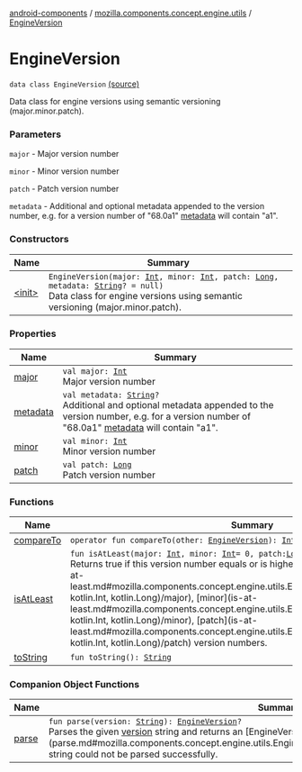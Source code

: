 [android-components](../../index.md) / [mozilla.components.concept.engine.utils](../index.md) / [EngineVersion](./index.md)

# EngineVersion

`data class EngineVersion` [(source)](https://github.com/mozilla-mobile/android-components/blob/master/components/concept/engine/src/main/java/mozilla/components/concept/engine/utils/EngineVersion.kt#L16)

Data class for engine versions using semantic versioning (major.minor.patch).

### Parameters

`major` - Major version number

`minor` - Minor version number

`patch` - Patch version number

`metadata` - Additional and optional metadata appended to the version number, e.g. for a version number of
"68.0a1" [metadata](metadata.md) will contain "a1".

### Constructors

| Name | Summary |
|---|---|
| [&lt;init&gt;](-init-.md) | `EngineVersion(major: `[`Int`](https://kotlinlang.org/api/latest/jvm/stdlib/kotlin/-int/index.html)`, minor: `[`Int`](https://kotlinlang.org/api/latest/jvm/stdlib/kotlin/-int/index.html)`, patch: `[`Long`](https://kotlinlang.org/api/latest/jvm/stdlib/kotlin/-long/index.html)`, metadata: `[`String`](https://kotlinlang.org/api/latest/jvm/stdlib/kotlin/-string/index.html)`? = null)`<br>Data class for engine versions using semantic versioning (major.minor.patch). |

### Properties

| Name | Summary |
|---|---|
| [major](major.md) | `val major: `[`Int`](https://kotlinlang.org/api/latest/jvm/stdlib/kotlin/-int/index.html)<br>Major version number |
| [metadata](metadata.md) | `val metadata: `[`String`](https://kotlinlang.org/api/latest/jvm/stdlib/kotlin/-string/index.html)`?`<br>Additional and optional metadata appended to the version number, e.g. for a version number of "68.0a1" [metadata](metadata.md) will contain "a1". |
| [minor](minor.md) | `val minor: `[`Int`](https://kotlinlang.org/api/latest/jvm/stdlib/kotlin/-int/index.html)<br>Minor version number |
| [patch](patch.md) | `val patch: `[`Long`](https://kotlinlang.org/api/latest/jvm/stdlib/kotlin/-long/index.html)<br>Patch version number |

### Functions

| Name | Summary |
|---|---|
| [compareTo](compare-to.md) | `operator fun compareTo(other: `[`EngineVersion`](./index.md)`): `[`Int`](https://kotlinlang.org/api/latest/jvm/stdlib/kotlin/-int/index.html) |
| [isAtLeast](is-at-least.md) | `fun isAtLeast(major: `[`Int`](https://kotlinlang.org/api/latest/jvm/stdlib/kotlin/-int/index.html)`, minor: `[`Int`](https://kotlinlang.org/api/latest/jvm/stdlib/kotlin/-int/index.html)` = 0, patch: `[`Long`](https://kotlinlang.org/api/latest/jvm/stdlib/kotlin/-long/index.html)` = 0): `[`Boolean`](https://kotlinlang.org/api/latest/jvm/stdlib/kotlin/-boolean/index.html)<br>Returns true if this version number equals or is higher than the provided [major](is-at-least.md#mozilla.components.concept.engine.utils.EngineVersion$isAtLeast(kotlin.Int, kotlin.Int, kotlin.Long)/major), [minor](is-at-least.md#mozilla.components.concept.engine.utils.EngineVersion$isAtLeast(kotlin.Int, kotlin.Int, kotlin.Long)/minor), [patch](is-at-least.md#mozilla.components.concept.engine.utils.EngineVersion$isAtLeast(kotlin.Int, kotlin.Int, kotlin.Long)/patch) version numbers. |
| [toString](to-string.md) | `fun toString(): `[`String`](https://kotlinlang.org/api/latest/jvm/stdlib/kotlin/-string/index.html) |

### Companion Object Functions

| Name | Summary |
|---|---|
| [parse](parse.md) | `fun parse(version: `[`String`](https://kotlinlang.org/api/latest/jvm/stdlib/kotlin/-string/index.html)`): `[`EngineVersion`](./index.md)`?`<br>Parses the given [version](parse.md#mozilla.components.concept.engine.utils.EngineVersion.Companion$parse(kotlin.String)/version) string and returns an [EngineVersion](./index.md). Returns null if the [version](parse.md#mozilla.components.concept.engine.utils.EngineVersion.Companion$parse(kotlin.String)/version) string could not be parsed successfully. |
